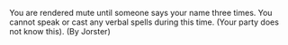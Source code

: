 You are rendered mute until someone says your name three times. You cannot speak or cast any verbal spells during this time. (Your party does not know this). (By Jorster)